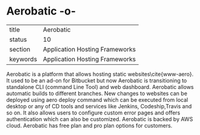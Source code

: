 # Aerobatic -o-


|          |                                |
| -------- | ------------------------------ |
| title    | Aerobatic                      | 
| status   | 10                             |
| section  | Application Hosting Frameworks |
| keywords | Application Hosting Frameworks |



Aerobatic is a platform that allows hosting static
websites\cite{www-aero}. It used to be an ad-on for Bitbucket but now
Aerobatic is transitioning to standalone CLI (command Line Tool) and
web dashboard. Aerobatic allows automatic builds to different
branches. New changes to websites can be deployed using aero deploy
command which can be executed from local desktop or any of CD tools
and services like Jenkins, Codeship,Travis and so on.  It also allows
users to configure custom error pages and offers authentication which
can also be customized. Aerobatic is backed by AWS cloud. Aerobatic
has free plan and pro plan options for customers.



